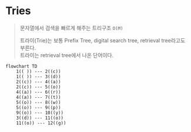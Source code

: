 # Tries

> 문자열에서 검색을 빠르게 해주는 트리구조 `O(M)`
>
> 트라이(Trie)는 보통 Prefix Tree, digital search tree, retrieval tree라고도 부른다.  
> 트라이는 retrieval tree에서 나온 단어이다.

```mermaid
flowchart TD
    1(( )) --- 2((c))
    1(( )) --- 3((d))
    2((c)) --- 4((a))
    2((c)) --- 5((o))
    4((a)) --- 6((r))
    4((a)) --- 7((t))
    5((o)) --- 8((w))
    5((o)) --- 9((p))
    9((o)) --- 10((y))
    3((d)) --- 11((o))
    11((o)) --- 12((g))
```

